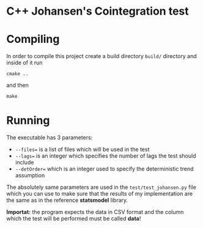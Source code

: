 # C++ Johansen's Cointegration test

# Compiling
In order to compile this project create a build directory ```build/``` directory and inside of it run
```
cmake ..
```
and then 
```
make
```

# Running 
The executable has 3 parameters: 
- ```--files=``` is a list of files which will be used in the test 
- ```--lags=``` is an integer which specifies the number of lags the test should include
- ```--detOrder=``` which is an integer used to specify the deterministic trend assumption



The absolutely same parameters are used in the ```test/test_johansen.py``` file which you can use to make sure that the results of my implementation are the same as in the reference **statsmodel** library.

**Importat:** the program expects the data in CSV format and the column which the test will be performed must be called **data**!
